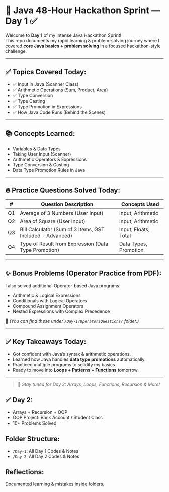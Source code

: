 # 🚀 Java 48-Hour Hackathon Sprint — Day 1 ✅

Welcome to **Day 1** of my intense Java Hackathon Sprint!  
This repo documents my rapid learning & problem-solving journey where I covered **core Java basics + problem solving** in a focused hackathon-style challenge.

---

## ✅ Topics Covered Today:
- ✅ Input in Java (Scanner Class)
- ✅ Arithmetic Operations (Sum, Product, Area)
- ✅ Type Conversion
- ✅ Type Casting
- ✅ Type Promotion in Expressions
- ✅ How Java Code Runs (Behind the Scenes)

---

## 📚 Concepts Learned:
- Variables & Data Types
- Taking User Input (Scanner)
- Arithmetic Operators & Expressions
- Type Conversion & Casting
- Data Type Promotion Rules in Java

---

## 🔥 Practice Questions Solved Today:
| #   | Question Description                                         | Concepts Used         |
|-----|--------------------------------------------------------------|-----------------------|
| Q1  | Average of 3 Numbers (User Input)                            | Input, Arithmetic     |
| Q2  | Area of Square (User Input)                                  | Input, Arithmetic     |
| Q3  | Bill Calculator (Sum of 3 Items, GST Included - Advanced)    | Input, Floats, Total  |
| Q4  | Type of Result from Expression (Data Type Promotion)         | Data Types, Promotion |

---

## ✨ Bonus Problems (Operator Practice from PDF):
I also solved additional Operator-based Java programs:
- Arithmetic & Logical Expressions  
- Conditionals with Logical Operators  
- Compound Assignment Operators  
- Nested Expressions with Complex Precedence  

📂 *(You can find these under `/Day-1/OperatorsQuestions/` folder.)*

---

## ✅ Key Takeaways Today:
- Got confident with Java’s syntax & arithmetic operations.
- Learned how Java handles **data type promotions** automatically.
- Practiced multiple programs to solidify my basics.
- Ready to move into **Loops + Patterns + Functions** tomorrow.

---

> 🚀 *Stay tuned for Day 2: Arrays, Loops, Functions, Recursion & More!*


## ✅ Day 2:
- Arrays + Recursion + OOP
- OOP Project: Bank Account / Student Class
- 10+ Problems Solved

## Folder Structure:
- `/Day-1`: All Day 1 Codes & Notes
- `/Day-2`: All Day 2 Codes & Notes

## Reflections:
Documented learning & mistakes inside folders.
